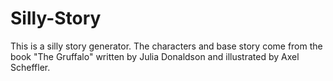 # Silly-Story
This is a silly story generator.
The characters and base story come from the book
"The Gruffalo" written by Julia Donaldson
and illustrated by Axel Scheffler. 
